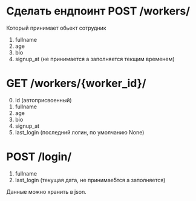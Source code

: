 # Сделать ендпоинт POST /workers/

Который принимает обьект сотрудник
1. fullname
2. age
3. bio
4. signup_at (не принимается а заполняется текщим временем)

# GET /workers/{worker_id}/
0. id (автоприсвоенный)
1. fullname
2. age
3. bio
4. signup_at
5. last_login (последний логин, по умолчанию None)

# POST /login/
1. fullname
2. last_login (текущая дата, не принимае5тся а заполняется)

Данные можно хранить в json.